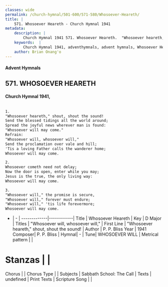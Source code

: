 ```yaml
---
classes: wide
permalink: /church-hymnal/501-600/571-580/Whosoever-Heareth/
title: |
    571. Whosoever Heareth - Church Hymnal 1941
metadata:
    description: |
        Church Hymnal 1941 571. Whosoever Heareth.  "Whosoever heareth," shout, shout the sound!  Send the blessed tidings all the world around;  Spread the joyful news wherever man is found:  "Whosoever will may come."  
    keywords:  |
        Church Hymnal 1941, adventhymnals, advent hymnals, Whosoever Heareth, "Whosoever heareth," shout, shout the sound!. "Whosoever will, whosoever will," 
    author: Brian Onang'o
---
```


#### Advent Hymnals
## 571. WHOSOEVER HEARETH
####  Church Hymnal 1941,

```txt

1.
"Whosoever heareth," shout, shout the sound! 
Send the blessed tidings all the world around; 
Spread the joyful news wherever man is found: 
"Whosoever will may come." 
Refrain:
"Whosoever will, whosoever will," 
Send the proclamation over vale and hill; 
'Tis a loving Father calls the wanderer home; 
Whosoever will may come. 

2.
Whosoever cometh need not delay; 
Now the door is open, enter while you may; 
Jesus is the true, the only living way: 
Whosoever will may come. 

3.
"Whosoever will," the promise is secure, 
"Whosoever will," forever must endure; 
"Whosoever will," 'tis life forevermore; 
Whosoever will may come.

```

- |   -  |
-------------|------------|
Title | Whosoever Heareth |
Key | D Major |
Titles | "Whosoever will, whosoever will,"  |
First Line | "Whosoever heareth," shout, shout the sound! |
Author | P. P. Bliss
Year | 1941
Composer| P. P. Bliss |
Hymnal|  - |
Tune| WHOSOEVER WILL |
Metrical pattern | |
# Stanzas |  |
Chorus |  |
Chorus Type |  |
Subjects | Sabbath School: The Call |
Texts | undefined |
Print Texts | 
Scripture Song |  |
    
